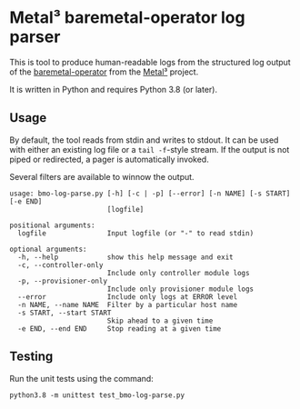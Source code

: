 # Metal³ baremetal-operator log parser

This is tool to produce human-readable logs from the structured log output of
the [baremetal-operator](https://github.com/metal3-io/baremetal-operator) from
the [Metal³](https://metal3.io/) project.

It is written in Python and requires Python 3.8 (or later).

## Usage

By default, the tool reads from stdin and writes to stdout. It can be used with
either an existing log file or a `tail -f`-style stream. If the output is not
piped or redirected, a pager is automatically invoked.

Several filters are available to winnow the output.

    usage: bmo-log-parse.py [-h] [-c | -p] [--error] [-n NAME] [-s START] [-e END]
                            [logfile]

    positional arguments:
      logfile               Input logfile (or "-" to read stdin)

    optional arguments:
      -h, --help            show this help message and exit
      -c, --controller-only
                            Include only controller module logs
      -p, --provisioner-only
                            Include only provisioner module logs
      --error               Include only logs at ERROR level
      -n NAME, --name NAME  Filter by a particular host name
      -s START, --start START
                            Skip ahead to a given time
      -e END, --end END     Stop reading at a given time

## Testing

Run the unit tests using the command:

    python3.8 -m unittest test_bmo-log-parse.py

